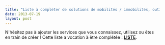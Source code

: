 ```yaml
---
title: "Liste à compléter de solutions de mobilités / immobilités, outils de compréhension, d'analyse et d'optimisation"
date: 2013-07-19
layout: post
---
```


<p>N'hésitez pas à ajouter les services que vous connaissez, utilisez ou êtes en train de créer ! Cette liste a vocation à être complétée : <strong><a href="https://docs.google.com/document/d/1YCEsajQkD6yvdSmX25BYys04UiE--lKQWL2YtZF09sI/edit?usp=sharing" target="_blank">LISTE</a></strong>.</p> <p> </p>